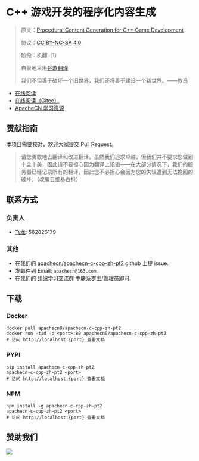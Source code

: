# C++ 游戏开发的程序化内容生成

> 原文：[Procedural Content Generation for C++ Game Development]()
>
> 协议：[CC BY-NC-SA 4.0](http://creativecommons.org/licenses/by-nc-sa/4.0/)
> 
> 阶段：机翻（1）
>
> 自豪地采用[谷歌翻译](https://translate.google.cn/)
> 
> 我们不但善于破坏一个旧世界，我们还将善于建设一个新世界。——教员

* [在线阅读](https://ccpp2.apachecn.org)
* [在线阅读（Gitee）](https://apachecn.gitee.io/doc-template/)
* [ApacheCN 学习资源](http://docs.apachecn.org/)

## 贡献指南

本项目需要校对，欢迎大家提交 Pull Request。

> 请您勇敢地去翻译和改进翻译。虽然我们追求卓越，但我们并不要求您做到十全十美，因此请不要担心因为翻译上犯错——在大部分情况下，我们的服务器已经记录所有的翻译，因此您不必担心会因为您的失误遭到无法挽回的破坏。（改编自维基百科）

## 联系方式

### 负责人

* [飞龙](https://github.com/wizardforcel): 562826179

### 其他

*   在我们的 [apachecn/apachecn-c-cpp-zh-pt2](https://github.com/apachecn/apachecn-c-cpp-zh-pt2) github 上提 issue.
*   发邮件到 Email: `apachecn@163.com`.
*   在我们的 [组织学习交流群](http://www.apachecn.org/organization/348.html) 中联系群主/管理员即可.

## 下载

### Docker

```
docker pull apachecn0/apachecn-c-cpp-zh-pt2
docker run -tid -p <port>:80 apachecn0/apachecn-c-cpp-zh-pt2
# 访问 http://localhost:{port} 查看文档
```

### PYPI

```
pip install apachecn-c-cpp-zh-pt2
apachecn-c-cpp-zh-pt2 <port>
# 访问 http://localhost:{port} 查看文档
```

### NPM

```
npm install -g apachecn-c-cpp-zh-pt2
apachecn-c-cpp-zh-pt2 <port>
# 访问 http://localhost:{port} 查看文档
```

## 赞助我们

![](http://data.apachecn.org/img/about/donate.jpg)
